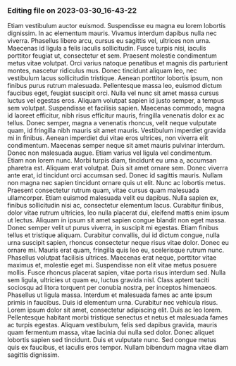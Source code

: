 

### Editing file on 2023-03-30_16-43-22

Etiam vestibulum auctor euismod. Suspendisse eu magna eu lorem lobortis dignissim. In ac elementum mauris. Vivamus interdum dapibus nulla nec viverra. Phasellus libero arcu, cursus eu sagittis vel, ultrices non urna. Maecenas id ligula a felis iaculis sollicitudin. Fusce turpis nisi, iaculis porttitor feugiat ut, consectetur et sem. Praesent molestie condimentum metus vitae volutpat. Orci varius natoque penatibus et magnis dis parturient montes, nascetur ridiculus mus. Donec tincidunt aliquam leo, nec vestibulum lacus sollicitudin tristique.
Aenean porttitor lobortis ipsum, non finibus purus rutrum malesuada. Pellentesque massa leo, euismod dictum faucibus eget, feugiat suscipit orci. Nulla vel nunc sit amet massa cursus luctus vel egestas eros. Aliquam volutpat sapien id justo semper, a tempus sem volutpat. Suspendisse et facilisis sapien. Maecenas commodo, magna id laoreet efficitur, nibh risus efficitur mauris, fringilla venenatis dolor ex ac tellus. Donec semper, magna a venenatis rhoncus, velit neque vulputate quam, id fringilla nibh mauris sit amet mauris. Vestibulum imperdiet gravida mi in finibus. Aenean imperdiet dui vitae eros ultrices, non viverra elit condimentum.
Maecenas semper neque sit amet mauris pulvinar interdum. Donec non malesuada augue. Etiam varius vel ligula vel condimentum. Etiam non lorem nunc. Morbi turpis diam, tincidunt eu urna a, accumsan pharetra est. Aliquam erat volutpat. Duis sit amet ornare sem. Donec viverra ante erat, id tincidunt orci accumsan sed. Donec id sagittis mauris. Nullam non magna nec sapien tincidunt ornare quis ut elit. Nunc ac lobortis metus. Praesent consectetur rutrum quam, vitae cursus quam malesuada ullamcorper. Etiam euismod malesuada velit eu dapibus. Nulla sapien ex, finibus sollicitudin nisi ac, consectetur elementum lacus.
Curabitur finibus, dolor vitae rutrum ultricies, leo nulla placerat dui, eleifend mattis enim ipsum ut lectus. Aliquam in ipsum sit amet sapien congue blandit non eget massa. Donec semper velit ut purus viverra, in suscipit mi egestas. Etiam finibus tellus et tristique aliquam. Curabitur convallis, dui id dictum congue, nulla urna suscipit sapien, rhoncus consectetur neque risus vitae dolor. Donec eu ornare mi. Mauris erat quam, fringilla quis leo eu, scelerisque rutrum nunc. Phasellus volutpat facilisis ultrices. Maecenas erat neque, porttitor vitae maximus et, molestie eget mi. Suspendisse non elit vitae metus posuere mollis. Fusce rhoncus placerat sapien, vitae porta risus interdum sed. Nulla sem ligula, ultricies ut quam eu, luctus gravida nisl. Class aptent taciti sociosqu ad litora torquent per conubia nostra, per inceptos himenaeos.
Phasellus ut ligula massa. Interdum et malesuada fames ac ante ipsum primis in faucibus. Duis id elementum urna. Curabitur nec vehicula risus. Lorem ipsum dolor sit amet, consectetur adipiscing elit. Duis ac leo lorem. Pellentesque habitant morbi tristique senectus et netus et malesuada fames ac turpis egestas. Aliquam vestibulum, felis sed dapibus gravida, mauris quam fermentum massa, vitae lacinia dui nulla sed dolor. Donec aliquet lobortis sapien sed tincidunt. Duis et vulputate nunc. Sed congue metus quis ex faucibus, et iaculis eros tempor. Nullam bibendum magna vitae diam sagittis dignissim.


